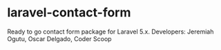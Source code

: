 # laravel-contact-form
Ready to go contact form package for Laravel 5.x.
Developers: Jeremiah Ogutu, Oscar Delgado, Coder Scoop
